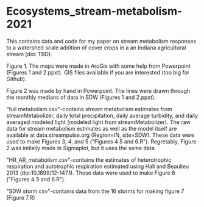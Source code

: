 # Ecosystems_stream-metabolism-2021
This contains data and code for my paper on stream metabolism responses to a watershed scale addition of cover crops in a an Indiana agricultural stream (doi: TBD).

Figure 1. The maps were made in ArcGis with some help from Powerpoint (Figures 1 and 2.ppxt). GIS files available if you are interested (too big for Github).

Figure 2 was made by hand in Powerpoint. The lines were drawn through the monthly medians of data in SDW (Figures 1 and 2.ppxt). 

"full metabolism.csv"-contains stream metabolism estimates from streamMetabolizer, daily total precipitation, daily average turbidity, and daily averaged modeled light (modeled light from streamMetabolizer). The raw data for stream metabolism estimates as well as the model itself are available at data.streampulse.org (Region=IN, site=SDW). These data were used to make Figures 3, 4, and 5 ("Figures 4 5 and 6.R"). Regretably, Figure 2 was initially made in Sigmaplot, but it uses the same data. 

"HR_AR_metabolism.csv"-contains the estimates of heterotrophic respiration and autotrophic respiration estimated using Hall and Beaulieu 2013 (doi:10.1899/12-147.1). These data were used to make Figure 6 ("Figures 4 5 and 6.R").

"SDW storm.csv"-contains data from the 16 storms for making figure 7 (Figure 7.R)

